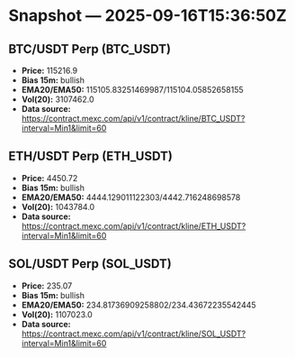 # Snapshot — 2025-09-16T15:36:50Z

## BTC/USDT Perp (BTC_USDT)
- **Price:** 115216.9
- **Bias 15m:** bullish
- **EMA20/EMA50:** 115105.83251469987/115104.05852658155
- **Vol(20):** 3107462.0
- **Data source:** https://contract.mexc.com/api/v1/contract/kline/BTC_USDT?interval=Min1&limit=60

## ETH/USDT Perp (ETH_USDT)
- **Price:** 4450.72
- **Bias 15m:** bullish
- **EMA20/EMA50:** 4444.129011122303/4442.716248698578
- **Vol(20):** 1043784.0
- **Data source:** https://contract.mexc.com/api/v1/contract/kline/ETH_USDT?interval=Min1&limit=60

## SOL/USDT Perp (SOL_USDT)
- **Price:** 235.07
- **Bias 15m:** bullish
- **EMA20/EMA50:** 234.81736909258802/234.43672235542445
- **Vol(20):** 1107023.0
- **Data source:** https://contract.mexc.com/api/v1/contract/kline/SOL_USDT?interval=Min1&limit=60
